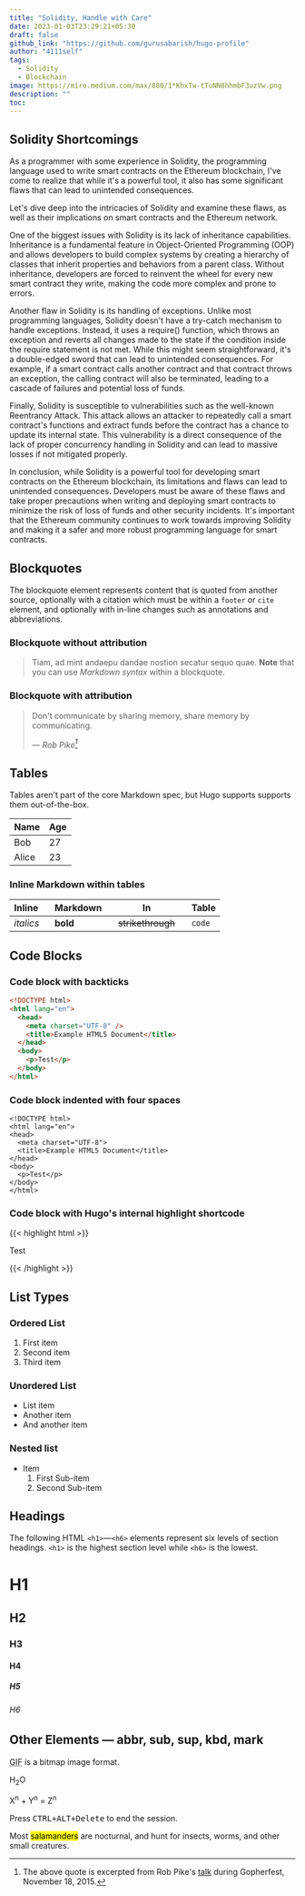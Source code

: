 ```yaml
---
title: "Solidity, Handle with Care"
date: 2023-01-03T23:29:21+05:30
draft: false
github_link: "https://github.com/gurusabarish/hugo-profile"
author: "4111self"
tags:
  - Solidity
  - Blockchain
image: https://miro.medium.com/max/880/1*KhxTw-tTuNN8hhmbF3uzVw.png
description: ""
toc:
---
```


## Solidity Shortcomings
As a programmer with some experience in Solidity, the programming language used to write smart contracts on the Ethereum blockchain, I've come to realize that while it's a powerful tool, it also has some significant flaws that can lead to unintended consequences.

Let's dive deep into the intricacies of Solidity and examine these flaws, as well as their implications on smart contracts and the Ethereum network.

One of the biggest issues with Solidity is its lack of inheritance capabilities. Inheritance is a fundamental feature in Object-Oriented Programming (OOP) and allows developers to build complex systems by creating a hierarchy of classes that inherit properties and behaviors from a parent class. Without inheritance, developers are forced to reinvent the wheel for every new smart contract they write, making the code more complex and prone to errors.

Another flaw in Solidity is its handling of exceptions. Unlike most programming languages, Solidity doesn't have a try-catch mechanism to handle exceptions. Instead, it uses a require() function, which throws an exception and reverts all changes made to the state if the condition inside the require statement is not met. While this might seem straightforward, it's a double-edged sword that can lead to unintended consequences. For example, if a smart contract calls another contract and that contract throws an exception, the calling contract will also be terminated, leading to a cascade of failures and potential loss of funds.

Finally, Solidity is susceptible to vulnerabilities such as the well-known Reentrancy Attack. This attack allows an attacker to repeatedly call a smart contract's functions and extract funds before the contract has a chance to update its internal state. This vulnerability is a direct consequence of the lack of proper concurrency handling in Solidity and can lead to massive losses if not mitigated properly.

In conclusion, while Solidity is a powerful tool for developing smart contracts on the Ethereum blockchain, its limitations and flaws can lead to unintended consequences. Developers must be aware of these flaws and take proper precautions when writing and deploying smart contracts to minimize the risk of loss of funds and other security incidents. It's important that the Ethereum community continues to work towards improving Solidity and making it a safer and more robust programming language for smart contracts.

## Blockquotes

The blockquote element represents content that is quoted from another source, optionally with a citation which must be within a `footer` or `cite` element, and optionally with in-line changes such as annotations and abbreviations.

### Blockquote without attribution

> Tiam, ad mint andaepu dandae nostion secatur sequo quae.
> **Note** that you can use _Markdown syntax_ within a blockquote.

### Blockquote with attribution

> Don't communicate by sharing memory, share memory by communicating.</p>
> — <cite>Rob Pike[^1]</cite>

[^1]: The above quote is excerpted from Rob Pike's [talk](https://www.youtube.com/watch?v=PAAkCSZUG1c) during Gopherfest, November 18, 2015.

## Tables

Tables aren't part of the core Markdown spec, but Hugo supports supports them out-of-the-box.

| Name  | Age |
| ----- | --- |
| Bob   | 27  |
| Alice | 23  |

### Inline Markdown within tables

| Inline&nbsp;&nbsp;&nbsp; | Markdown&nbsp;&nbsp;&nbsp; | In&nbsp;&nbsp;&nbsp;                | Table  |
| ------------------------ | -------------------------- | ----------------------------------- | ------ |
| _italics_                | **bold**                   | ~~strikethrough~~&nbsp;&nbsp;&nbsp; | `code` |

## Code Blocks

### Code block with backticks

```html
<!DOCTYPE html>
<html lang="en">
  <head>
    <meta charset="UTF-8" />
    <title>Example HTML5 Document</title>
  </head>
  <body>
    <p>Test</p>
  </body>
</html>
```

### Code block indented with four spaces

    <!DOCTYPE html>
    <html lang="en">
    <head>
      <meta charset="UTF-8">
      <title>Example HTML5 Document</title>
    </head>
    <body>
      <p>Test</p>
    </body>
    </html>

### Code block with Hugo's internal highlight shortcode

{{< highlight html >}}

<!DOCTYPE html>
<html lang="en">
<head>
  <meta charset="UTF-8">
  <title>Example HTML5 Document</title>
</head>
<body>
  <p>Test</p>
</body>
</html>
{{< /highlight >}}

## List Types

### Ordered List

1. First item
2. Second item
3. Third item

### Unordered List

- List item
- Another item
- And another item

### Nested list

- Item
  1. First Sub-item
  2. Second Sub-item

## Headings

The following HTML `<h1>`—`<h6>` elements represent six levels of section headings. `<h1>` is the highest section level while `<h6>` is the lowest.

# H1

## H2

### H3

#### H4

##### H5

###### H6

## Other Elements — abbr, sub, sup, kbd, mark

<abbr title="Graphics Interchange Format">GIF</abbr> is a bitmap image format.

H<sub>2</sub>O

X<sup>n</sup> + Y<sup>n</sup> = Z<sup>n</sup>

Press <kbd><kbd>CTRL</kbd>+<kbd>ALT</kbd>+<kbd>Delete</kbd></kbd> to end the session.

Most <mark>salamanders</mark> are nocturnal, and hunt for insects, worms, and other small creatures.
